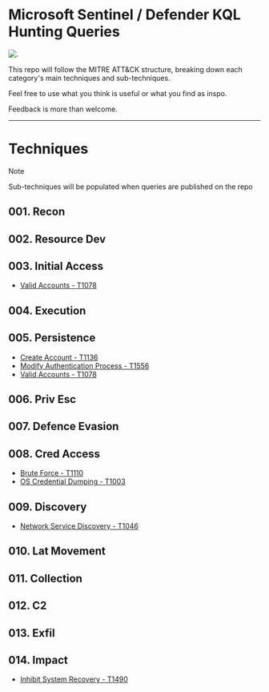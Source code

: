 # Microsoft Sentinel / Defender KQL Hunting Queries

![.](https://i.pinimg.com/originals/da/0b/96/da0b965a91d6a9117ac47710a5e9341c.gif)

This repo will follow the MITRE ATT&CK structure, breaking down each category's main techniques and sub-techniques. 

Feel free to use what you think is useful or what you find as inspo.

Feedback is more than welcome.

---

# Techniques
> [!NOTE]
> Sub-techniques will be populated when queries are published on the repo
## 001. Recon
## 002. Resource Dev
## 003. Initial Access
- [Valid Accounts - T1078](https://github.com/cybr-1/hunting-queries/tree/main/ATT%26CK/003.%20Initial%20Acces/Valid%20Accounts%20-%20T1078)
## 004. Execution
## 005. Persistence
- [Create Account - T1136](https://github.com/cybr-1/hunting-queries/tree/main/ATT%26CK/005.%20Persistence/Create%20Account%20-%20T1136)
- [Modify Authentication Process - T1556](https://github.com/cybr-1/hunting-queries/tree/main/ATT%26CK/005.%20Persistence/Modify%20Authentication%20Process%20-%20T1556)
- [Valid Accounts - T1078](https://github.com/cybr-1/hunting-queries/tree/main/ATT%26CK/005.%20Persistence/Valid%20Accounts%20-%20T1078)
## 006. Priv Esc
## 007. Defence Evasion
## 008. Cred Access
- [Brute Force - T1110](https://github.com/cybr-1/hunting-queries/tree/main/ATT%26CK/008.%20Cred%20Access/Brute%20Force%20-%20T1110)
- [OS Credential Dumping - T1003](https://github.com/cybr-1/hunting-queries/tree/main/ATT%26CK/008.%20Cred%20Access/OS%20Credential%20Dumping%20-%20T1003)
## 009. Discovery
- [Network Service Discovery - T1046](https://github.com/cybr-1/hunting-queries/tree/main/ATT%26CK/009.%20Discovery/Network%20Service%20Discovery%20-%20T1046)
## 010. Lat Movement
## 011. Collection
## 012. C2
## 013. Exfil
## 014. Impact
- [Inhibit System Recovery - T1490](https://github.com/cybr-1/hunting-queries/tree/main/ATT%26CK/014.%20Impact/Inhibit%20System%20Recovery%20-%20T1490)

